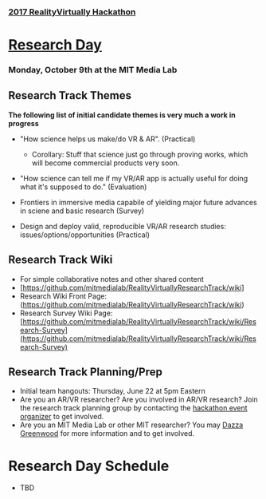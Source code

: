 ### [2017 RealityVirtually Hackathon](http://www.realityvirtuallyhack.com)
# [Research Day](https://mitmedialab.github.io/RealityVirtuallyResearchTrack)
### Monday, October 9th at the MIT Media Lab

## Research Track Themes

**The following list of initial candidate themes is very much a work in progress**

* "How science helps us make/do VR & AR".  (Practical) 
  * Corollary:  Stuff that science just go through proving works, which will become commercial products very soon.

* "How science can tell me if my VR/AR app is actually useful for doing what it's supposed to do."  (Evaluation)

* Frontiers in immersive media capabile of yielding major future advances in sciene and basic research  (Survey)

* Design and deploy valid, reproducible VR/AR research studies: issues/options/opportunities (Practical)


## Research Track Wiki
* For simple collaborative notes and other shared content
* [https://github.com/mitmedialab/RealityVirtuallyResearchTrack/wiki]
* Research Wiki Front Page: (https://github.com/mitmedialab/RealityVirtuallyResearchTrack/wiki)
* Research Survey Wiki Page: [https://github.com/mitmedialab/RealityVirtuallyResearchTrack/wiki/Research-Survey](https://github.com/mitmedialab/RealityVirtuallyResearchTrack/wiki/Research-Survey)

## Research Track Planning/Prep

* Initial team hangouts: Thursday,  June 22 at 5pm Eastern 
* Are you an AR/VR researcher?  Are you involved in AR/VR research?  Join the research track planning group by contacting the [hackathon event organizer](http://www.realityvirtuallyhack.com) to get involved.  
* Are you an MIT Media Lab or other MIT researcher? You may [Dazza Greenwood](http://law.mit.edu/contact) for more information and to get involved.

# Research Day Schedule 
* TBD
